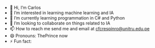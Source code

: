 - 👋 Hi, I’m Carlos 
- 👀 I’m interested in learning machine learning and IA
- 🌱 I’m currently learning programmation in C# and Python
- 💞️ I’m looking to collaborate on things related to IA
- 📫 How to reach me send me and email at cfcrespinro@unitru.edu.pe 
- 😄 Pronouns: ThePrince now
- ⚡ Fun fact: 

<!---
TheMan0409/TheMan0409 is a ✨ special ✨ repository because its `README.md` (this file) appears on your GitHub profile.
You can click the Preview link to take a look at your changes.
--->
